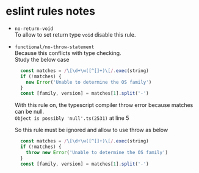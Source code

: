 # eslint rules notes

- `no-return-void`  
  To allow to set return type `void` disable this rule.


- `functional/no-throw-statement`  
  Because this conflicts with type checking.  
  Study the below case

  ```typescript
    const matches = /\[\d+\w([^[]+)\[/.exec(string)
    if (!matches) {
      new Error('Unable to determine the OS family')
    }
    const [family, version] = matches[1].split('-')
  ```

  With this rule on, the typescript compiler throw error because matches can be null.  
  `Object is possibly 'null'.ts(2531)` at line 5

  So this rule must be ignored and allow to use throw as below

  ```typescript
    const matches = /\[\d+\w([^[]+)\[/.exec(string)
    if (!matches) {
      throw new Error('Unable to determine the OS family')
    }
    const [family, version] = matches[1].split('-')
  ```